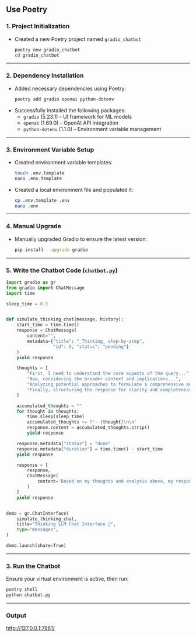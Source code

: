


## Use Poetry

### **1. Project Initialization**  
- Created a new Poetry project named `gradio_chatbot`  
  ```bash
  poetry new gradio_chatbot
  cd gradio_chatbot
  ```

---

### **2. Dependency Installation**  
- Added necessary dependencies using Poetry:  
  ```bash
  poetry add gradio openai python-dotenv
  ```
- Successfully installed the following packages:  
  - `gradio` (5.23.1) - UI framework for ML models  
  - `openai` (1.69.0) - OpenAI API integration  
  - `python-dotenv` (1.1.0) - Environment variable management  

---

### **3. Environment Variable Setup**  
- Created environment variable templates:  
  ```bash
  touch .env.template
  nano .env.template
  ```
- Created a local environment file and populated it:  
  ```bash
  cp .env.template .env
  nano .env
  ```

---

### **4. Manual Upgrade**  
- Manually upgraded Gradio to ensure the latest version:  
  ```bash
  pip install --upgrade gradio
  ```

---



### **5. Write the Chatbot Code (`chatbot.py`)**

```python
import gradio as gr
from gradio import ChatMessage
import time

sleep_time = 0.5


def simulate_thinking_chat(message, history):
    start_time = time.time()
    response = ChatMessage(
        content="",
        metadata={"title": "_Thinking_ step-by-step",
                  "id": 0, "status": "pending"}
    )
    yield response

    thoughts = [
        "First, I need to understand the core aspects of the query...",
        "Now, considering the broader context and implications...",
        "Analyzing potential approaches to formulate a comprehensive answer...",
        "Finally, structuring the response for clarity and completeness..."
    ]

    accumulated_thoughts = ""
    for thought in thoughts:
        time.sleep(sleep_time)
        accumulated_thoughts += f"- {thought}\n\n"
        response.content = accumulated_thoughts.strip()
        yield response

    response.metadata["status"] = "done"
    response.metadata["duration"] = time.time() - start_time
    yield response

    response = [
        response,
        ChatMessage(
            content="Based on my thoughts and analysis above, my response is: This dummy repro shows how thoughts of a thinking LLM can be progressively shown before providing its final answer."
        )
    ]
    yield response


demo = gr.ChatInterface(
    simulate_thinking_chat,
    title="Thinking LLM Chat Interface 🤔",
    type="messages",
)

demo.launch(share=True)
```

---

### **3. Run the Chatbot**
Ensure your virtual environment is active, then run:
```bash
poetry shell
python chatbot.py
```

---

### Output
http://127.0.0.1:7861/

